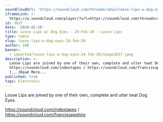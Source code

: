 ```yaml
---
soundCloudUrl: 'https://soundcloud.com/threadsradio/loose-lips-w-dog-eyes-24-feb-20'
iframeLink: >-
  https://w.soundcloud.com/player/?url=https://soundcloud.com/threadsradio/loose-lips-w-dog-eyes-24-feb-20&color=00aabb&auto_play=false&hide_related=false&show_comments=true&show_user=true&show_reposts=false
id: 3837
date: '2020-02-28'
title: Loose Lips w/ Dog Eyes - 24-Feb-20 - Loose Lips
type: radio
slug: loose-lips-w-dog-eyes-24-feb-20
author: 100
banner:
  - imported/loose-lips-w-dog-eyes-24-feb-20/image3837.jpeg
description: >-
  Loose Lips are joined by one of their own, complete and utter twat Dog Eyes.
  https://soundcloud.com/indextapes / https://soundcloud.com/francissapphire
  [...]Read More...
published: true
tags: Electronic
---
```

Loose Lips are joined by one of their own, complete and utter twat Dog Eyes.

https://soundcloud.com/indextapes / https://soundcloud.com/francissapphire